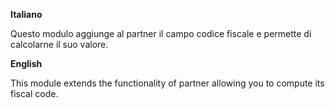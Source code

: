 **Italiano**

Questo modulo aggiunge al partner il campo codice fiscale e permette di calcolarne il
suo valore.

**English**

This module extends the functionality of partner allowing you to compute its fiscal
code.
